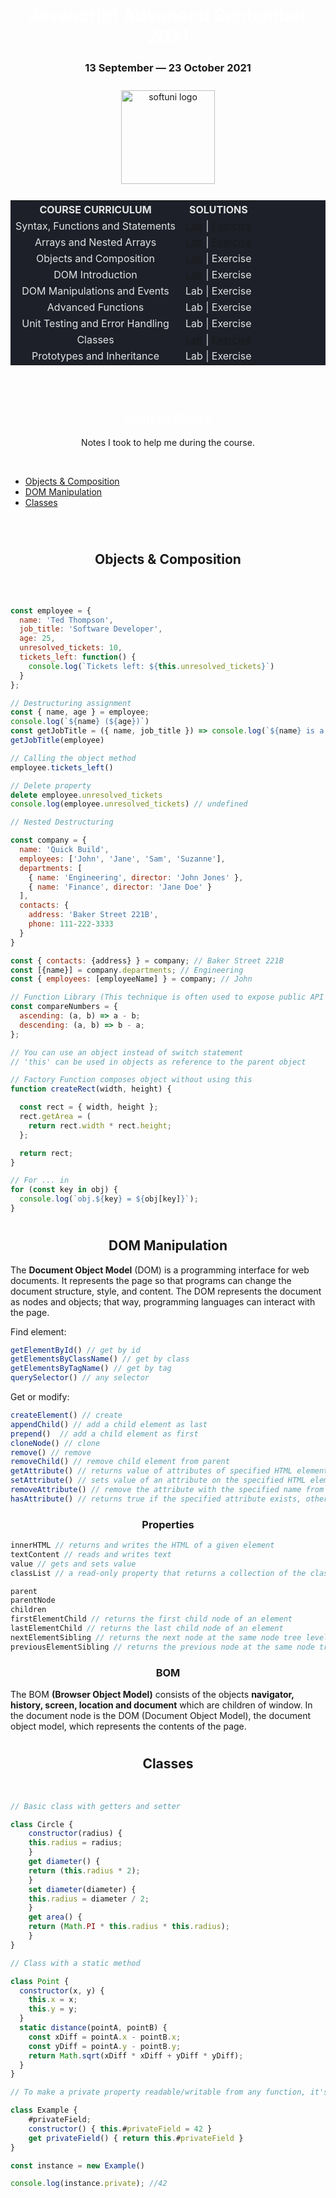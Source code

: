 <div align="center">
<h1 style="color:white">Javascript Advanced September 2021</h1>
<h3>13 September ― 23 October 2021</h3>
<img src="https://upload.wikimedia.org/wikipedia/commons/7/76/Logo_Software_University_%28SoftUni%29_-_blue.png" 
  alt="softuni logo"
  style="position:relative; width:150px; padding:10px; margin: 0 auto;"
  />

<table style="width:100%; max-width:1000px; background-color:#1d2029; color:#e4e4e4">
<tr>
  <th style="text-align:center; vertical-align: middle;">COURSE  CURRICULUM</th>
  <th style="text-align:center; vertical-align: middle;">SOLUTIONS</th>
</tr>
<tr>
  <td style="text-align:center; vertical-align: middle;">Syntax, Functions and Statements</td>
  <td style="text-align:center; vertical-align: middle;">
    <a href="https://github.com/altcoda/Softuni-JS-Advanced/tree/main/01.%20Syntax%2C%20Functions%20and%20Statements%20-%20Lab">Lab</a> |
    <a href="https://github.com/altcoda/Softuni-JS-Advanced/tree/main/02.%20Syntax%2C%20Functions%20and%20Statements%20%20-%20Exercise">Exercise</a>
  </td>
</tr>
<tr>
  <td style="text-align: center; vertical-align: middle;">Arrays and Nested Arrays</td>
  <td style="text-align: center; vertical-align: middle;">
    <a href="https://github.com/altcoda/Softuni-JS-Advanced/tree/main/03.%20%20Arrays%20and%20Nested%20Arrays">Lab</a> |
    <a href="https://github.com/altcoda/Softuni-JS-Advanced/tree/main/04.%20Arrays%20and%20Nested%20Arrays%20-%20Exercise">Exercise</a>
  </td>
</tr>
<tr>
  <td style="text-align: center; vertical-align: middle;">Objects and Composition</td>
  <td style="text-align: center; vertical-align: middle;">
    <a href="https://github.com/altcoda/Softuni-JS-Advanced/tree/main/05.%20Objects%20and%20Composition">Lab</a> |
    Exercise
  </td>
</tr>
<tr>
  <td style="text-align: center; vertical-align: middle;">DOM Introduction</td>
  <td style="text-align: center; vertical-align: middle;">
    <a href="https://github.com/altcoda/Softuni-JS-Advanced/tree/main/07.%20DOM%20Introduction">
    Lab</a> |
    Exercise
  </td>
</tr>
<tr>
  <td style="text-align: center; vertical-align: middle;">DOM Manipulations and Events</td>
  <td style="text-align: center; vertical-align: middle;">
    Lab |
    Exercise
  </td>
</tr>
<tr>
  <td style="text-align: center; vertical-align: middle;">Advanced Functions</td>
  <td style="text-align: center; vertical-align: middle;">
    Lab |
    Exercise
  </td>
</tr>
<tr>
  <td style="text-align: center; vertical-align: middle;">Unit Testing and Error Handling</td>
  <td style="text-align: center; vertical-align: middle;">
    Lab |
    Exercise
  </td>
</tr>
<tr>
  <td style="text-align: center; vertical-align: middle;">Classes</td>
  <td style="text-align: center; vertical-align: middle;">
    <a href="https://github.com/altcoda/Softuni-JS-Advanced/tree/main/15.%20Classes">Lab</a> |
    <a href="https://github.com/altcoda/Softuni-JS-Advanced/tree/main/16.%20Classes%20-%20Exercise">Exercise</a>
  </td>
</tr>
<tr>
  <td style="text-align: center; vertical-align: middle;">Prototypes and Inheritance</td>
  <td style="text-align: center; vertical-align: middle;">
    Lab |
    Exercise
  </td>
</tr>
</table>

</div>
<br/>

#
<h2 style="color:white" align="center">Course Notes</h2>

<p align="center">Notes I took to help me during the course.<br/></p>
<br/>

* [Objects & Composition](#objects)<br/>
* [DOM Manipulation](#dom)<br/>
* [Classes](#classes)<br/>
<br/>

#
<h2 align="center"><a name="objects">Objects & Composition</a></h2>
<br/>

```javascript

const employee = {
  name: 'Ted Thompson',
  job_title: 'Software Developer',
  age: 25,
  unresolved_tickets: 10,
  tickets_left: function() {
    console.log(`Tickets left: ${this.unresolved_tickets}`)
  }
};

// Destructuring assignment
const { name, age } = employee;
console.log(`${name} (${age})`)
const getJobTitle = ({ name, job_title }) => console.log(`${name} is a ${job_title}.`)
getJobTitle(employee)

// Calling the object method
employee.tickets_left()

// Delete property
delete employee.unresolved_tickets
console.log(employee.unresolved_tickets) // undefined

```

```javascript
// Nested Destructuring

const company = {
  name: 'Quick Build',
  employees: ['John', 'Jane', 'Sam', 'Suzanne'],
  departments: [
    { name: 'Engineering', director: 'John Jones' },
    { name: 'Finance', director: 'Jane Doe' }
  ],
  contacts: {
  	address: 'Baker Street 221B',
    phone: 111-222-3333
  }
}

const { contacts: {address} } = company; // Baker Street 221B
const [{name}] = company.departments; // Engineering
const { employees: [employeeName] } = company; // John

```

```javascript
// Function Library (This technique is often used to expose public API in a module)
const compareNumbers = {
  ascending: (a, b) => a - b;
  descending: (a, b) => b - a;
};

```

```javascript
// You can use an object instead of switch statement
// 'this' can be used in objects as reference to the parent object
```

```javascript
// Factory Function composes object without using this
function createRect(width, height) {

  const rect = { width, height };
  rect.getArea = (
    return rect.width * rect.height;
  };

  return rect;
}

```

```javascript
// For ... in
for (const key in obj) {
  console.log(`obj.${key} = ${obj[key]}`);
}

```

#

<h2 align="center"><a name="dom">DOM Manipulation</a></h2>

<p>The <b>Document Object Model</b> (DOM) is a programming interface for web documents. It represents the page so that programs can change the document structure, style, and content. The DOM represents the document as nodes and objects; that way, programming languages can interact with the page.<br/>

Find element:<br/>

```javascript
getElementById() // get by id
getElementsByClassName() // get by class
getElementsByTagName() // get by tag
querySelector() // any selector
```

Get or modify:
```javascript
createElement() // create
appendChild() // add a child element as last
prepend()  // add a child element as first
cloneNode() // clone
remove() // remove
removeChild() // remove child element from parent
getAttribute() // returns value of attributes of specified HTML element
setAttribute() // sets value of an attribute on the specified HTML element
removeAttribute() // remove the attribute with the specified name from an HTML element
hasAttribute() // returns true if the specified attribute exists, otherwise it returns false
```

<h3 align="center"><b>Properties</b></h3>

```javascript
innerHTML // returns and writes the HTML of a given element
textContent // reads and writes text
value // gets and sets value
classList // a read-only property that returns a collection of the class attributes of specified element
```

```javascript
parent
parentNode
children
firstElementChild // returns the first child node of an element
lastElementChild // returns the last child node of an element
nextElementSibling // returns the next node at the same node tree level
previousElementSibling // returns the previous node at the same node tree level
```

<h3 align="center"><b>BOM</b></h3>

<p>The BOM <b>(Browser Object Model)</b> consists of the objects <b>navigator, history, screen, location and document</b> which are children of window. In the document node is the DOM (Document Object Model), the document object model, which represents the contents of the page.</p>

#

<h2 align="center"><a name="classes">Classes</a></h2>
<br/>

```javascript
// Basic class with getters and setter

class Circle {
    constructor(radius) {
    this.radius = radius;
    }
    get diameter() {
    return (this.radius * 2);
    }
    set diameter(diameter) {
    this.radius = diameter / 2;
    }
    get area() {
    return (Math.PI * this.radius * this.radius);
    }
}

```

```javascript
// Class with a static method

class Point {
  constructor(x, y) {
    this.x = x;
    this.y = y;
  }
  static distance(pointA, pointB) {
    const xDiff = pointA.x - pointB.x;
    const yDiff = pointA.y - pointB.y;
    return Math.sqrt(xDiff * xDiff + yDiff * yDiff);
  }
}

```

```javascript
// To make a private property readable/writable from any function, it's common to define getters/setters.

class Example {
    #privateField;
    constructor() { this.#privateField = 42 }
    get privateField() { return this.#privateField }
}

const instance = new Example()

console.log(instance.private); //42

```
